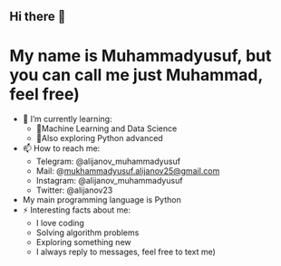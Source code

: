 ## Hi there 👋
# My name is Muhammadyusuf, but you can call me just Muhammad, feel free)
- 🌱 I’m currently learning:
  * 🤖Machine Learning and Data Science
  * 🚩Also exploring Python advanced
- 📫 How to reach me: 
  * Telegram: @alijanov_muhammadyusuf
  * Mail: @mukhammadyusuf.alijanov25@gmail.com
  * Instagram: @alijanov_muhammadyusuf 
  * Twitter: @alijanov23
- My main programming language is Python
- ⚡ Interesting facts about me: 
   * I love coding
   * Solving algorithm problems 
   * Exploring something new
   * I always reply to messages, feel free to text me)
